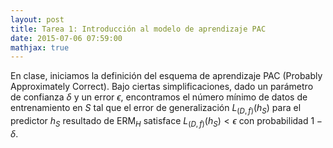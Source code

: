```yaml
---
layout: post
title: Tarea 1: Introducción al modelo de aprendizaje PAC
date: 2015-07-06 07:59:00
mathjax: true
---
```


En clase, iniciamos la definición del esquema de aprendizaje PAC
(Probably Approximately Correct). Bajo ciertas simplificaciones,
dado un parámetro de confianza $\delta$ y un error $\epsilon$,
encontramos el número mínimo de datos de entrenamiento en $S$
tal que el error de generalización $L_{(D,f)}(h_S)$ para el
predictor $h_S$ resultado de ERM$_H$ satisface $L_{(D,f)}(h_S)<\epsilon$
con probabilidad $1-\delta$.